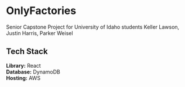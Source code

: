# OnlyFactories
Senior Capstone Project for University of Idaho students Keller Lawson, Justin Harris, Parker Weisel

## Tech Stack
<b> Library:</b> React <br />
<b> Database:</b> DynamoDB <br />
<b> Hosting:</b> AWS <br />
